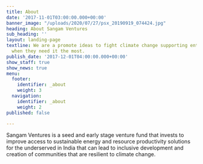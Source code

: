 ```yaml
---
title: About
date: '2017-11-01T03:00:00.000+00:00'
banner_image: "/uploads/2020/07/27/psx_20190919_074424.jpg"
heading: About Sangam Ventures
sub_heading: ''
layout: landing-page
textline: We are a promote ideas to fight climate change supporting entrepreneurs
  when they need it the most.
publish_date: '2017-12-01T04:00:00.000+00:00'
show_staff: true
show_news: true
menu:
  footer:
    identifier: _about
    weight: 3
  navigation:
    identifier: _about
    weight: 2
published: false

---
```

Sangam Ventures is a seed and early stage venture fund that invests to improve access to sustainable energy and resource productivity solutions for the underserved in India that can lead to inclusive development and creation of communities that are resilient to climate change.
